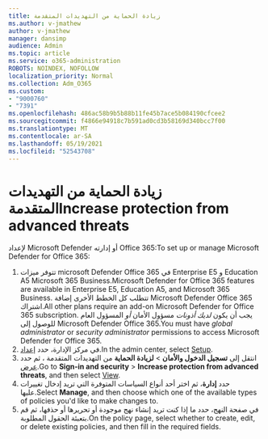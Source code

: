 ```yaml
---
title: زيادة الحماية من التهديدات المتقدمة
ms.author: v-jmathew
author: v-jmathew
manager: dansimp
audience: Admin
ms.topic: article
ms.service: o365-administration
ROBOTS: NOINDEX, NOFOLLOW
localization_priority: Normal
ms.collection: Adm_O365
ms.custom:
- "9000760"
- "7391"
ms.openlocfilehash: 486ac58b9b5b88b11fe45b7ace5b084190cfcee2
ms.sourcegitcommit: f4866e94918c7b591ad0cd3b58169d340bcc7f00
ms.translationtype: MT
ms.contentlocale: ar-SA
ms.lasthandoff: 05/19/2021
ms.locfileid: "52543708"
---
```

# <a name="increase-protection-from-advanced-threats"></a><span data-ttu-id="de256-102">زيادة الحماية من التهديدات المتقدمة</span><span class="sxs-lookup"><span data-stu-id="de256-102">Increase protection from advanced threats</span></span>

<span data-ttu-id="de256-103">لإعداد Microsoft Defender أو إدارته Office 365:</span><span class="sxs-lookup"><span data-stu-id="de256-103">To set up or manage Microsoft Defender for Office 365:</span></span>

1. <span data-ttu-id="de256-104">تتوفر ميزات microsoft Defender Office 365 في Enterprise E5 و Education A5 Microsoft 365 Business.</span><span class="sxs-lookup"><span data-stu-id="de256-104">Microsoft Defender for Office 365 features are available in Enterprise E5, Education A5, and Microsoft 365 Business.</span></span> <span data-ttu-id="de256-105">تتطلب كل الخطط الأخرى إضافة Microsoft Defender Office 365 اشتراك.</span><span class="sxs-lookup"><span data-stu-id="de256-105">All other plans require an add-on Microsoft Defender for Office 365 subscription.</span></span> <span data-ttu-id="de256-106">يجب أن يكون *لديك أذونات* مسؤول الأمان *أو* المسؤول العام للوصول إلى Microsoft Defender Office 365.</span><span class="sxs-lookup"><span data-stu-id="de256-106">You must have *global administrator* or *security administrator* permissions to access Microsoft Defender for Office 365.</span></span>
2. <span data-ttu-id="de256-107">في مركز الإدارة، حدد [إعداد](https://go.microsoft.com/fwlink/p/?linkid=2075721).</span><span class="sxs-lookup"><span data-stu-id="de256-107">In the admin center, select [Setup](https://go.microsoft.com/fwlink/p/?linkid=2075721).</span></span>
3. <span data-ttu-id="de256-108">انتقل إلى **تسجيل الدخول والأمان**  >  **لزيادة الحماية** من التهديدات المتقدمة ، ثم حدد [عرض](https://go.microsoft.com/fwlink/?linkid=2109302).</span><span class="sxs-lookup"><span data-stu-id="de256-108">Go to **Sign-in and security** > **Increase protection from advanced threats**, and then select [View](https://go.microsoft.com/fwlink/?linkid=2109302).</span></span>
4. <span data-ttu-id="de256-109">حدد **إدارة**، ثم اختر أحد أنواع السياسات المتوفرة التي تريد إدخال تغييرات عليها.</span><span class="sxs-lookup"><span data-stu-id="de256-109">Select **Manage**, and then choose which one of the available types of policies you'd like to make changes to.</span></span>
5. <span data-ttu-id="de256-110">في صفحة النهج، حدد ما إذا كنت تريد إنشاء نهج موجودة أو تحريرها أو حذفها، ثم قم بتعبئة الحقول المطلوبة.</span><span class="sxs-lookup"><span data-stu-id="de256-110">On the policy page, select whether to create, edit, or delete existing policies, and then fill in the required fields.</span></span>
